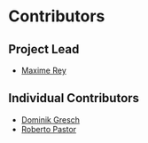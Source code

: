 # Contributors

## Project Lead

* [Maxime Rey](https://github.com/MaxJPRey)

## Individual Contributors

* [Dominik Gresch](https://github.com/greschd)
* [Roberto Pastor](https://github.com/RobPasMue)
